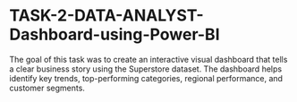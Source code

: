 # TASK-2-DATA-ANALYST-Dashboard-using-Power-BI
The goal of this task was to create an interactive visual dashboard that tells a clear business story using the Superstore dataset.   The dashboard helps identify key trends, top-performing categories, regional performance, and customer segments.
